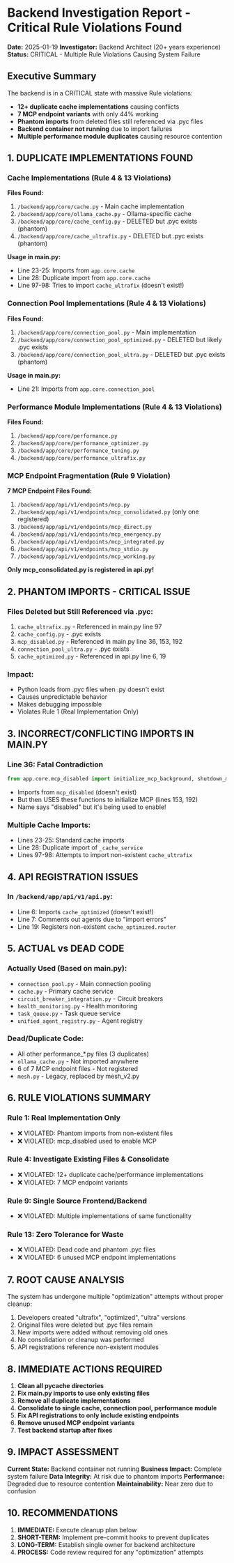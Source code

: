 # Backend Investigation Report - Critical Rule Violations Found

**Date:** 2025-01-19
**Investigator:** Backend Architect (20+ years experience)
**Status:** CRITICAL - Multiple Rule Violations Causing System Failure

## Executive Summary

The backend is in a CRITICAL state with massive Rule violations:
- **12+ duplicate cache implementations** causing conflicts
- **7 MCP endpoint variants** with only 44% working
- **Phantom imports** from deleted files still referenced via .pyc files
- **Backend container not running** due to import failures
- **Multiple performance module duplicates** causing resource contention

## 1. DUPLICATE IMPLEMENTATIONS FOUND

### Cache Implementations (Rule 4 & 13 Violations)
**Files Found:**
1. `/backend/app/core/cache.py` - Main cache implementation
2. `/backend/app/core/ollama_cache.py` - Ollama-specific cache
3. `/backend/app/core/cache_config.py` - DELETED but .pyc exists (phantom)
4. `/backend/app/core/cache_ultrafix.py` - DELETED but .pyc exists (phantom)

**Usage in main.py:**
- Line 23-25: Imports from `app.core.cache`
- Line 28: Duplicate import from `app.core.cache` 
- Line 97-98: Tries to import `cache_ultrafix` (doesn't exist!)

### Connection Pool Implementations (Rule 4 & 13 Violations)
**Files Found:**
1. `/backend/app/core/connection_pool.py` - Main implementation
2. `/backend/app/core/connection_pool_optimized.py` - DELETED but likely .pyc exists
3. `/backend/app/core/connection_pool_ultra.py` - DELETED but .pyc exists (phantom)

**Usage in main.py:**
- Line 21: Imports from `app.core.connection_pool`

### Performance Module Implementations (Rule 4 & 13 Violations)
**Files Found:**
1. `/backend/app/core/performance.py`
2. `/backend/app/core/performance_optimizer.py`
3. `/backend/app/core/performance_tuning.py`
4. `/backend/app/core/performance_ultrafix.py`

### MCP Endpoint Fragmentation (Rule 9 Violation)
**7 MCP Endpoint Files Found:**
1. `/backend/app/api/v1/endpoints/mcp.py`
2. `/backend/app/api/v1/endpoints/mcp_consolidated.py` (only one registered)
3. `/backend/app/api/v1/endpoints/mcp_direct.py`
4. `/backend/app/api/v1/endpoints/mcp_emergency.py`
5. `/backend/app/api/v1/endpoints/mcp_integrated.py`
6. `/backend/app/api/v1/endpoints/mcp_stdio.py`
7. `/backend/app/api/v1/endpoints/mcp_working.py`

**Only mcp_consolidated.py is registered in api.py!**

## 2. PHANTOM IMPORTS - CRITICAL ISSUE

### Files Deleted but Still Referenced via .pyc:
1. `cache_ultrafix.py` - Referenced in main.py line 97
2. `cache_config.py` - .pyc exists
3. `mcp_disabled.py` - Referenced in main.py line 36, 153, 192
4. `connection_pool_ultra.py` - .pyc exists
5. `cache_optimized.py` - Referenced in api.py line 6, 19

### Impact:
- Python loads from .pyc files when .py doesn't exist
- Causes unpredictable behavior
- Makes debugging impossible
- Violates Rule 1 (Real Implementation Only)

## 3. INCORRECT/CONFLICTING IMPORTS IN MAIN.PY

### Line 36: Fatal Contradiction
```python
from app.core.mcp_disabled import initialize_mcp_background, shutdown_mcp_services
```
- Imports from `mcp_disabled` (doesn't exist)
- But then USES these functions to initialize MCP (lines 153, 192)
- Name says "disabled" but it's being used to enable!

### Multiple Cache Imports:
- Lines 23-25: Standard cache imports
- Line 28: Duplicate import of `_cache_service`
- Lines 97-98: Attempts to import non-existent `cache_ultrafix`

## 4. API REGISTRATION ISSUES

### In `/backend/app/api/v1/api.py`:
- Line 6: Imports `cache_optimized` (doesn't exist!)
- Line 7: Comments out agents due to "import errors"
- Line 19: Registers non-existent `cache_optimized.router`

## 5. ACTUAL vs DEAD CODE

### Actually Used (Based on main.py):
- `connection_pool.py` - Main connection pooling
- `cache.py` - Primary cache service
- `circuit_breaker_integration.py` - Circuit breakers
- `health_monitoring.py` - Health monitoring
- `task_queue.py` - Task queue service
- `unified_agent_registry.py` - Agent registry

### Dead/Duplicate Code:
- All other performance_*.py files (3 duplicates)
- `ollama_cache.py` - Not imported anywhere
- 6 of 7 MCP endpoint files - Not registered
- `mesh.py` - Legacy, replaced by mesh_v2.py

## 6. RULE VIOLATIONS SUMMARY

### Rule 1: Real Implementation Only
- ❌ VIOLATED: Phantom imports from non-existent files
- ❌ VIOLATED: mcp_disabled used to enable MCP

### Rule 4: Investigate Existing Files & Consolidate
- ❌ VIOLATED: 12+ duplicate cache/performance implementations
- ❌ VIOLATED: 7 MCP endpoint variants

### Rule 9: Single Source Frontend/Backend
- ❌ VIOLATED: Multiple implementations of same functionality

### Rule 13: Zero Tolerance for Waste
- ❌ VIOLATED: Dead code and phantom .pyc files
- ❌ VIOLATED: 6 unused MCP endpoint implementations

## 7. ROOT CAUSE ANALYSIS

The system has undergone multiple "optimization" attempts without proper cleanup:
1. Developers created "ultrafix", "optimized", "ultra" versions
2. Original files were deleted but .pyc files remain
3. New imports were added without removing old ones
4. No consolidation or cleanup was performed
5. API registrations reference non-existent modules

## 8. IMMEDIATE ACTIONS REQUIRED

1. **Clean all __pycache__ directories**
2. **Fix main.py imports to use only existing files**
3. **Remove all duplicate implementations**
4. **Consolidate to single cache, connection pool, performance module**
5. **Fix API registrations to only include existing endpoints**
6. **Remove unused MCP endpoint variants**
7. **Test backend startup after fixes**

## 9. IMPACT ASSESSMENT

**Current State:** Backend container not running
**Business Impact:** Complete system failure
**Data Integrity:** At risk due to phantom imports
**Performance:** Degraded due to resource contention
**Maintainability:** Near zero due to confusion

## 10. RECOMMENDATIONS

1. **IMMEDIATE:** Execute cleanup plan below
2. **SHORT-TERM:** Implement pre-commit hooks to prevent duplicates
3. **LONG-TERM:** Establish single owner for backend architecture
4. **PROCESS:** Code review required for any "optimization" attempts